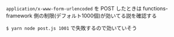 `application/x-www-form-urlencoded` を POST したときは functions-framework 側の制限(デフォルト1000個)が効いてる説を確認する

`$ yarn node post.js 1001` で失敗するので効いていそう
